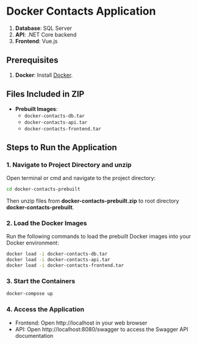# Docker Contacts Application

1. **Database**: SQL Server
2. **API**: .NET Core backend
3. **Frontend**: Vue.js

## Prerequisites

1. **Docker**: Install [Docker](https://www.docker.com/products/docker-desktop/).

## Files Included in ZIP

- **Prebuilt Images**:
  - `docker-contacts-db.tar`
  - `docker-contacts-api.tar`
  - `docker-contacts-frontend.tar`

## Steps to Run the Application

### 1. Navigate to Project Directory and unzip

Open terminal or cmd and navigate to the project directory:

```bash
cd docker-contacts-prebuilt
```

Then unzip files from **docker-contacts-prebuilt.zip** to root directory **docker-contacts-prebuilt**.

### 2. Load the Docker Images

Run the following commands to load the prebuilt Docker images into your Docker environment:

```bash
docker load -i docker-contacts-db.tar
docker load -i docker-contacts-api.tar
docker load -i docker-contacts-frontend.tar
```
### 3. Start the Containers

```bash
docker-compose up
```
### 4. Access the Application
- Frontend: Open http://localhost in your web browser
- API: Open http://localhost:8080/swagger to access the Swagger API documentation